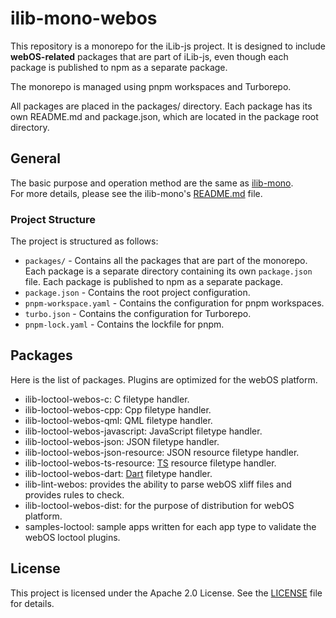 # ilib-mono-webos

This repository is a monorepo for the iLib-js project. It is designed to include **webOS-related** packages that are part of iLib-js, even though each package is published to npm as a separate package.

The monorepo is managed using pnpm workspaces and Turborepo.

All packages are placed in the packages/ directory. Each package has its own README.md and package.json, which are located in the package root directory.

## General
The basic purpose and operation method are the same as [ilib-mono](https://github.com/iLib-js/ilib-mono).   
For more details, please see the ilib-mono's [README.md](https://github.com/iLib-js/ilib-mono/blob/main/README.md) file.   

### Project Structure
The project is structured as follows:
- `packages/` - Contains all the packages that are part of the monorepo. Each package is a separate directory containing its own `package.json` file. Each package is published to npm as a separate package.
- `package.json` - Contains the root project configuration.
- `pnpm-workspace.yaml` - Contains the configuration for pnpm workspaces.
- `turbo.json` - Contains the configuration for Turborepo.
- `pnpm-lock.yaml` - Contains the lockfile for pnpm.

## Packages
Here is the list of packages.
Plugins are optimized for the webOS platform.
* ilib-loctool-webos-c: C filetype handler.
* ilib-loctool-webos-cpp: Cpp filetype handler.
* ilib-loctool-webos-qml: QML filetype handler.
* ilib-loctool-webos-javascript: JavaScript filetype handler.
* ilib-loctool-webos-json: JSON filetype handler.
* ilib-loctool-webos-json-resource: JSON resource filetype handler.
* ilib-loctool-webos-ts-resource: [TS](https://doc.qt.io/qt-6/linguist-ts-file-format.html) resource filetype handler.
* ilib-loctool-webos-dart: [Dart](https://docs.fileformat.com/programming/dart/) filetype handler.
* ilib-lint-webos: provides the ability to parse webOS xliff files and provides rules to check.
* ilib-loctool-webos-dist: for the purpose of distribution for webOS platform.
* samples-loctool: sample apps written for each app type to validate the webOS loctool plugins.

## License
This project is licensed under the Apache 2.0 License. See the [LICENSE](./LICENSE) file for details.